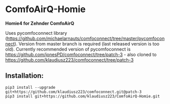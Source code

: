 # ComfoAirQ-Homie
**Homie4 for Zehnder ComfoAirQ**

Uses pycomfoconnect library (https://github.com/michaelarnauts/comfoconnect/tree/master/pycomfoconnect). Version from master branch is required (last released version is too old). Currently recommended version of pycomfoconnect is https://github.com/jonesPD/comfoconnect/tree/patch-3 - also cloned to https://github.com/klaudiusz223/comfoconnect/tree/patch-3

## Installation:

```
pip3 install --upgrade git+https://github.com/klaudiusz223/comfoconnect.git@patch-3
pip3 install git+https://github.com/klaudiusz223/ComfoAirQ-Homie.git
```
